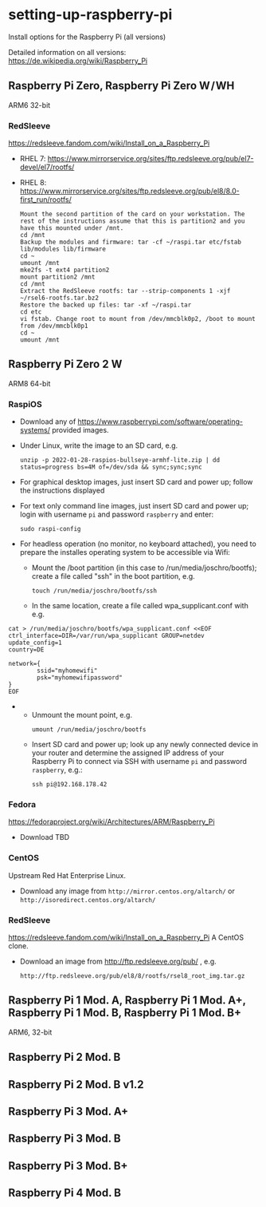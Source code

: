 setting-up-raspberry-pi
=======================
Install options for the Raspberry Pi (all versions)

Detailed information on all versions: https://de.wikipedia.org/wiki/Raspberry_Pi

Raspberry Pi Zero, Raspberry Pi Zero W / WH
-----------------------------------------
ARM6 32-bit

### RedSleeve
https://redsleeve.fandom.com/wiki/Install_on_a_Raspberry_Pi

* RHEL 7: https://www.mirrorservice.org/sites/ftp.redsleeve.org/pub/el7-devel/el7/rootfs/
* RHEL 8: https://www.mirrorservice.org/sites/ftp.redsleeve.org/pub/el8/8.0-first_run/rootfs/

    ```
    Mount the second partition of the card on your workstation. The rest of the instructions assume that this is partition2 and you have this mounted under /mnt.
    cd /mnt
    Backup the modules and firmware: tar -cf ~/raspi.tar etc/fstab lib/modules lib/firmware
    cd ~
    umount /mnt
    mke2fs -t ext4 partition2
    mount partition2 /mnt
    cd /mnt
    Extract the RedSleeve rootfs: tar --strip-components 1 -xjf ~/rsel6-rootfs.tar.bz2
    Restore the backed up files: tar -xf ~/raspi.tar
    cd etc
    vi fstab. Change root to mount from /dev/mmcblk0p2, /boot to mount from /dev/mmcblk0p1
    cd ~
    umount /mnt
    ```

Raspberry Pi Zero 2 W
---------------------
ARM8 64-bit

### RaspiOS
* Download any of https://www.raspberrypi.com/software/operating-systems/ provided images.
* Under Linux, write the image to an SD card, e.g.
  ```
  unzip -p 2022-01-28-raspios-bullseye-armhf-lite.zip | dd status=progress bs=4M of=/dev/sda && sync;sync;sync
  ```

* For graphical desktop images, just insert SD card and power up; follow the instructions displayed
* For text only command line images, just insert SD card and power up; login with username ```pi``` and password ```raspberry``` and enter:
  ```
  sudo raspi-config
  ```
  
* For headless operation (no monitor, no keyboard attached), you need to prepare the installes operating system to be accessible via Wifi:
  * Mount the /boot partition (in this case to /run/media/joschro/bootfs); create a file called "ssh" in the boot partition, e.g.
    ```
    touch /run/media/joschro/bootfs/ssh
    ```
  
  *  In the same location, create a file called wpa_supplicant.conf with e.g.  
```
cat > /run/media/joschro/bootfs/wpa_supplicant.conf <<EOF
ctrl_interface=DIR=/var/run/wpa_supplicant GROUP=netdev
update_config=1
country=DE

network={
        ssid="myhomewifi"
        psk="myhomewifipassword"
}
EOF
```
*    
  * Unmount the mount point, e.g.  
    ```
    umount /run/media/joschro/bootfs
    ```
  * Insert SD card and power up; look up any newly connected device in your router and determine the assigned IP address of your Raspberry Pi to connect via SSH with username ```pi``` and password ```raspberry```, e.g.:
    ```
    ssh pi@192.168.178.42
    ```
### Fedora
https://fedoraproject.org/wiki/Architectures/ARM/Raspberry_Pi

* Download TBD

### CentOS
Upstream Red Hat Enterprise Linux.

* Download any image from ```http://mirror.centos.org/altarch/``` or ```http://isoredirect.centos.org/altarch/```

### RedSleeve
https://redsleeve.fandom.com/wiki/Install_on_a_Raspberry_Pi
A CentOS clone.

* Download an image from http://ftp.redsleeve.org/pub/ , e.g.
  ```
  http://ftp.redsleeve.org/pub/el8/8/rootfs/rsel8_root_img.tar.gz
  ```
  

Raspberry Pi 1 Mod. A, Raspberry Pi 1 Mod. A+, Raspberry Pi 1 Mod. B, Raspberry Pi 1 Mod. B+
---------------------
ARM6, 32-bit

Raspberry Pi 2 Mod. B
---------------------

Raspberry Pi 2 Mod. B v1.2
---------------------

Raspberry Pi 3 Mod. A+
---------------------

Raspberry Pi 3 Mod. B
---------------------

Raspberry Pi 3 Mod. B+
---------------------

Raspberry Pi 4 Mod. B
---------------------
